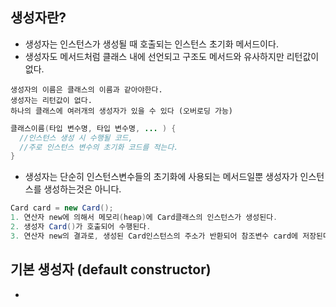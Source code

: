 ## 생성자란?
  - 생성자는 인스턴스가 생성될 때 호출되는 인스턴스 초기화 메서드이다.
  - 생성자도 메서드처럼 클래스 내에 선언되고 구조도 메서드와 유사하지만 리턴값이 없다.
  ```
  생성자의 이름은 클래스의 이름과 같아야한다.
  생성자는 리턴값이 없다.
  하나의 클래스에 여러개의 생성자가 있을 수 있다 (오버로딩 가능)
  ```
  ```java
  클래스이름(타입 변수명, 타입 변수명, ... ) {
    //인스턴스 생성 시 수행될 코드,
    //주로 인스턴스 변수의 초기화 코드를 적는다.
  }
  ```
  - 생성자는 단순히 인스턴스변수들의 초기화에 사용되는 메서드일뿐 생성자가 인스턴스를 생성하는것은 아니다.
  ```java
  Card card = new Card();
  1. 연산자 new에 의해서 메모리(heap)에 Card클래스의 인스턴스가 생성된다.
  2. 생성자 Card()가 호출되어 수행된다.
  3. 연산자 new의 결과로, 생성된 Card인스턴스의 주소가 반환되어 참조변수 card에 저장된다.
  ```

## 기본 생성자 (default constructor)
  - 
  

